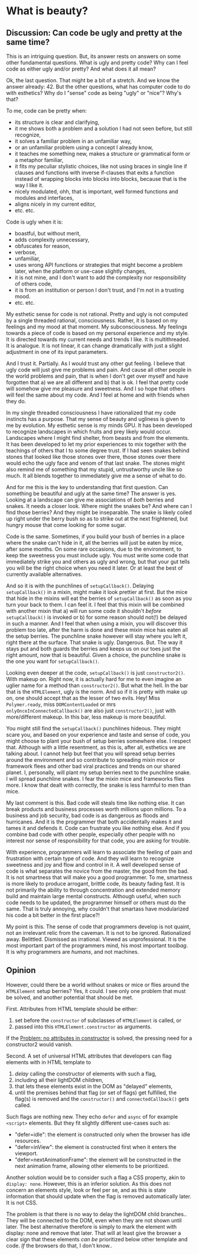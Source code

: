 # What is beauty?

## Discussion: Can code be ugly and pretty at the same time? 

This is an intriguing question. But, its answer rests on answers on some other fundamental questions.
What is ugly and pretty code? Why can I feel code as either ugly and/or pretty? 
And what does it all mean?

Ok, the last question. That might be a bit of a stretch. And we know the answer already: 42.
But the other questions, what has computer code to do with esthetics? 
Why do I "sense" code as being "ugly" or "nice"? Why's that?

To me, code can be pretty when:
 * its structure is clear and clarifying,
 * it me shows both a problem and a solution I had not seen before, but still recognize,
 * it solves a familiar problem in an unfamiliar way,
 * or an unfamiliar problem using a concept I already know,
 * it teaches me something new, makes a structure or grammatical form or a metaphor familiar,
 * it fits my peculiar stylistic choices, like not using braces in single line if clauses and 
   functions with inverse if-clauses that exits a function instead of wrapping blocks 
   into blocks into blocks, because that is the way I like it.
 * nicely modulated, ohh, that is important, well formed functions and modules and interfaces,
 * aligns nicely in my current editor,
 * etc. etc.
   
Code is ugly when it is:
 * boastful, but without merit,
 * adds complexity unnecessary,
 * obfuscates for reason,
 * verbose,
 * unfamiliar,
 * uses wrong API functions or strategies that might become a problem later, 
   when the platform or use-case slightly changes,
 * it is not mine, and I don't want to add the complexity nor responsibility of others code,
 * it is from an institution or person I don't trust, and I'm not in a trusting mood.
 * etc. etc.
 
My esthetic sense for code is not rational. 
Pretty and ugly is not computed by a single threaded rational, consciousness. 
Rather, it is based on my feelings and my mood at that moment. My subconsciousness.
My feelings towards a piece of code is based on my personal experience and my style.
It is directed towards my current needs and trends I like.
It is multithreaded. It is analogue. 
It is not linear, it can change dramatically with just a slight adjustment in one of its input parameters.

And I trust it. Partially. As I would trust any other gut feeling.
I believe that ugly code will just give me problems and pain. 
And cause all other people in the world problems and pain, that is when I don't get over myself 
and have forgotten that a) we are all different and b) that is ok. 
I feel that pretty code will somehow give me pleasure and sweetness.
And I so hope that others will feel the same about my code.
And I feel at home and with friends when they do.

In my single threaded consciousness I have rationalized that my code instincts has a purpose.
That my sense of beauty and ugliness is given to me by evolution.
My esthetic sense is my minds GPU.
It has been developed to recognize landscapes in which fruits and prey likely would occur.
Landscapes where I might find shelter, from beasts and from the elements.
It has been developed to let my prior experiences to mix together with the teachings of others 
that I to some degree trust.
If I had seen snakes behind stones that looked like those stones over there, 
those stones over there would echo the ugly face and venom of that last snake.
The stones might also remind me of something that my stupid, untrustworthy uncle like so much.
It all blends together to immediately give me a sense of what to do.

And for me this is the key to understanding that first question. 
Can something be beautiful and ugly at the same time?
The answer is yes. Looking at a landscape can give me associations of *both* berries and snakes.
It needs a closer look. Where might the snakes be? And where can I find those berries? 
And they might be inseparable. The snake is likely coiled up right under the berry bush so 
as to strike out at the next frightened, but hungry mouse that come looking for some sugar.

Code is the same. Sometimes, if you build your bush of berries in a place where 
the snake can't hide in it, all the berries will just be eaten by mice, after some months.
On some rare occasions, due to the environment, to keep the sweetness you must include ugly.
You must write some code that immediately strike you and others as ugly and wrong, but 
that your gut tells you will be the right choice when you need it later. 
Or at least the best of currently available alternatives. 

And so it is with the punchlines of `setupCallback()`.
Delaying `setupCallback()` in a mixin, might make it look prettier at first. 
But the mice that hide in the mixins will eat the berries of `setupCallback()` 
as soon as you turn your back to them. I can feel it.
I feel that this mixin will be combined with another mixin that a) will run some code it shouldn't 
*before* `setupCallback()` is invoked or b) for some reason should not(!) be delayed in such a manner.
And I feel that when using a mixin, you will discover this problem too late, 
after the harm is done and these mixin mice has eaten all the setup berries.
The punchline snake however will stay where you left it, right there at the surface.
That snake is ugly. Dangerous. But. The way it stays put and both guards the berries and keeps us
on our toes just the right amount, now that is beautiful. 
Given a choice, the punchline snake is the one you want for `setupCallback()`.

Looking even deeper at the code, `setupCallback()` is just `constructor2()`. With makeup on.
Right now, it is actually hard for me to even imagine an uglier name for a method than `constructor2()`.
But what the hell. In the bar that is the `HTMLElement`, ugly is the norm.
And so if it is pretty with make up on, 
one should accept that as the lesser of two evils.
Hey! Miss `Polymer.ready`, miss `DOMContentLoaded` or mrs `onlyOnceInConnectedCallback()` are 
also just `constructor2()`, just with more/different makeup.
In this bar, less makeup is more beautiful. 

You might still find the `setupCallback()` punchlines hideous. 
They might scare you, and based on your experience and taste and sense of code, 
you might choose to plant your bush of setup berries somewhere else.
I respect that. Although with a little resentment, as this is, after all, esthetics we are talking about.
I cannot help but feel that you will spread setup berries around the environment and 
so contribute to spreading mixin mice or framework flees and other bad viral practices and trends 
on our shared planet. 
I, personally, will plant my setup berries next to the punchline snake.
I will spread punchline snakes.
I fear the mixin mice and frameworks flies more. 
I know that dealt with correctly, the snake is less harmful to men than mice.

My last comment is this.
Bad code will steals time like nothing else. 
It can break products and business processes worth millions upon millions.
To a business and job security, bad code is as dangerous as floods and hurricanes.
And it is the programmer that both accidentally makes it and tames it and defends it.
Code can frustrate you like nothing else.
And if you combine bad code with other people, 
especially other people with no interest nor sense of responsibility for that code,
you are asking for trouble.

With experience, programmers will learn to associate the feeling of pain and frustration with certain type of code.
And they will learn to recognize sweetness and joy and flow and control in it.
A well developed sense of code is what separates the novice from the master, the good from the bad.
It is not smartness that will make you a good programmer.
To me, smartness is more likely to produce arrogant, brittle code, its beauty fading fast.
It is not primarily the ability to through concentration and extended memory 
build and maintain large mental constructs.
Although useful, when such code needs to be updated, the programmer himself or others must do the same.
That is truly annoying, why couldn't that smartass have modularized his code a bit better in the first place?!

My point is this. 
The sense of code that programmers develop is not quaint, not an irrelevant relic from the caveman.
It is not to be ignored. Rationalized away. Belittled. Dismissed as irrational. Viewed as unprofessional.
It is the most important part of the programmers mind, his most important tool*bag*.
It is why programmers are *humans*, and not machines.

## Opinion

However, could there be a world without snakes or mice or flies around the `HTMLElement` setup berries?
Yes, it could. I see only one problem that must be solved, and another potential that should be met.

First. Attributes from HTML template should be either:
1. set before the `constructor` of subclasses of `HTMLElement` is called, or 
2. passed into this `HTMLElement.constructor` as arguments.

If the [Problem: no attributes in constructor](Problem1_attributesInConstructor.md) is solved,
the pressing need for a constructor2 would vanish.
   
Second. A set of universal HTML attributes that developers can flag elements with in HTML template to
1. *delay* calling the constructor of elements with such a flag, 
2. including all their lightDOM children,
3. that lets these elements exist in the DOM as "delayed" elements,
4. until the premises behind that flag (or set of flags) get fulfilled, the flag(s) is removed and
the `constructor()` and `connectedCallback()` gets called.

Such flags are nothing new. They echo `defer` and `async` of for example `<script>` elements.
But they fit slightly different use-cases such as:
 * "defer=idle": the element is constructed only when the browser has idle resources. 
 * "defer=inView": the element is constructed first when it enters the viewport.
 * "defer=nextAnimationFrame": the element will be constructed in the next animation frame, 
   allowing other elements to be prioritized.

Another solution would be to consider such a flag a CSS property, akin to `display: none`.
However, this is an inferior solution. As this does not concern an elements style, look or feel per se,
and as this is state information that should update when the flag is removed automatically later.
It is not CSS.

The problem is that there is no way to delay the lightDOM child branches.. 
They will be connected to the DOM, even when they are not shown until later.
The best alternative therefore is simply to mark the element with display: none and remove that later. 
That will at least give the browser a clear sign that these elements 
*can be* prioritized below other template and code.
*If* the browsers do that, I don't know..